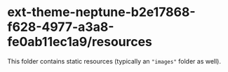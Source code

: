 # ext-theme-neptune-b2e17868-f628-4977-a3a8-fe0ab11ec1a9/resources

This folder contains static resources (typically an `"images"` folder as well).
